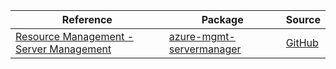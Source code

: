| Reference | Package | Source |
|---|---|---|
|[Resource Management - Server Management](mgmt-servermanager-readme.md)|[azure-mgmt-servermanager](https://pypi.org/project/azure-mgmt-servermanager)|[GitHub](https://github.com/Azure/azure-sdk-for-python/blob/main/sdk/servermanager/azure-mgmt-servermanager)|

